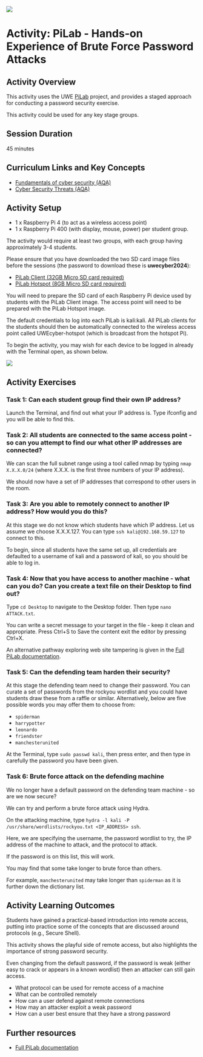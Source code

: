 ![](https://uwe-cyber.github.io/images/uwe_banner.png)

# Activity: PiLab - Hands-on Experience of Brute Force Password Attacks

## Activity Overview

This activity uses the UWE [PiLab](https://uwe-cyber.github.io/pilab/) project, and provides a staged approach for conducting a password security exercise. 

This activity could be used for any key stage groups.

## Session Duration

45 minutes

## Curriculum Links and Key Concepts

* [Fundamentals of cyber security (AQA)](https://www.aqa.org.uk/subjects/computer-science-and-it/gcse/computer-science-8525/subject-content#Cyber_security)
* [Cyber Security Threats (AQA)](https://www.aqa.org.uk/subjects/computer-science-and-it/gcse/computer-science-8525/subject-content#Cyber_security_threats)

## Activity Setup

* 1 x Raspberry Pi 4 (to act as a wireless access point)
* 1 x Raspberry Pi 400 (with display, mouse, power) per student group.

The activity would require at least two groups, with each group having approximately 3-4 students.

Please ensure that you have downloaded the two SD card image files before the sessions (the password to download these is **uwecyber2024**):

* [PiLab Client (32GB Micro SD card required)](https://uweacuk-my.sharepoint.com/:u:/g/personal/phil_legg_uwe_ac_uk/ETo45O_pFRBHoic9u2aWPg8BPtG4o7CrU5-WMGAOviVkuQ?e=oXhabY)
* [PiLab Hotspot (8GB Micro SD card required)](https://uweacuk-my.sharepoint.com/:u:/g/personal/phil_legg_uwe_ac_uk/ETY9V224DkZJhrjpAgMYIpcBX4DKwQltR0zKHfLYtIYa5A?e=nOkCtS)

You will need to prepare the SD card of each Raspberry Pi device used by students with the PiLab Client image. The access point will need to be prepared with the PiLab Hotspot image.

The default credentials to log into each PiLab is kali:kali. All PiLab clients for the students should then be automatically connected to the wireless access point called UWEcyber-hotspot (which is broadcast from the hotspot Pi).

To begin the activity, you may wish for each device to be logged in already with the Terminal open, as shown below.

![](https://uwe-cyber.github.io/pilab/images/uwecyber-pi-image002.png)

## Activity Exercises

### Task 1: Can each student group find their own IP address?

Launch the Terminal, and find out what your IP address is. Type ifconfig and you will be able to find this. 

### Task 2: All students are connected to the same access point - so can you attempt to find our what other IP addresses are connected?

We can scan the full subnet range using a tool called nmap by typing ``nmap X.X.X.0/24`` (where X.X.X. is the first three numbers of your IP address). 

We should now have a set of IP addresses that correspond to other users in the room.

### Task 3: Are you able to remotely connect to another IP address? How would you do this?

At this stage we do not know which students have which IP address. Let us assume we choose X.X.X.127. You can type ``ssh kali@192.168.59.127`` to connect to this.

To begin, since all students have the same set up, all credentials are defaulted to a username of kali and a password of kali, so you should be able to log in.

### Task 4: Now that you have access to another machine - what can you do? Can you create a text file on their Desktop to find out?

Type `cd Desktop` to navigate to the Desktop folder. Then type `nano ATTACK.txt`.

You can write a secret message to your target in the file - keep it clean and appropriate. Press Ctrl+S to Save the content exit the editor by pressing Ctrl+X.

An alternative pathway exploring web site tampering is given in the [Full PiLab documentation](https://uwe-cyber.github.io/pilab/).

### Task 5: Can the defending team harden their security?

At this stage the defending team need to change their password. You can curate a set of passwords from the rockyou wordlist and you could have students draw these from a raffle or similar. Alternatively, below are five possible words you may offer them to choose from:

* `spiderman`
* `harrypotter`
* `leonardo`
* `friendster`
* `manchesterunited`

At the Terminal, type `sudo passwd kali`, then press enter, and then type in carefully the password you have been given.

### Task 6: Brute force attack on the defending machine

We no longer have a default password on the defending team machine - so are we now secure?

We can try and perform a brute force attack using Hydra. 

On the attacking machine, type `hydra -l kali -P /usr/share/wordlists/rockyou.txt <IP_ADDRESS> ssh`. 

Here, we are specifying the username, the password wordlist to try, the IP address of the machine to attack, and the protocol to attack. 

If the password is on this list, this will work.

You may find that some take longer to brute force than others. 

For example, `manchesterunited` may take longer than `spiderman` as it is further down the dictionary list.

## Activity Learning Outcomes

Students have gained a practical-based introduction into remote access, putting into practice some of the concepts that are discussed around protocols (e.g., Secure Shell).

This activity shows the playful side of remote access, but also highlights the importance of strong password security.

Even changing from the default password, if the password is weak (either easy to crack or appears in a known wordlist) then an attacker can still gain access.

* What protocol can be used for remote access of a machine
* What can be controlled remotely
* How can a user defend against remote connections
* How may an attacker exploit a weak password
* How can a user best ensure that they have a strong password

## Further resources 

* [Full PiLab documentation](https://uwe-cyber.github.io/pilab/)
